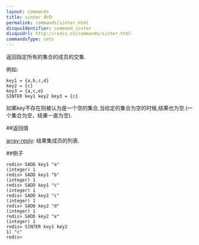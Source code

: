 ```yaml
---
layout: commands
title: sinter 命令
permalink: commands/sinter.html
disqusIdentifier: command_sinter
disqusUrl: http://redis.cn/commands/sinter.html
commandsType: sets
---
```


返回指定所有的集合的成员的交集.

例如:

	key1 = {a,b,c,d}
	key2 = {c}
	key3 = {a,c,e}
	SINTER key1 key2 key3 = {c}

如果key不存在则被认为是一个空的集合,当给定的集合为空的时候,结果也为空.(一个集合为空，结果一直为空).

##返回值

[array-reply](/topics/protocol.html#array-reply): 结果集成员的列表.

##例子
	
	redis> SADD key1 "a"
	(integer) 1
	redis> SADD key1 "b"
	(integer) 1
	redis> SADD key1 "c"
	(integer) 1
	redis> SADD key2 "c"
	(integer) 1
	redis> SADD key2 "d"
	(integer) 1
	redis> SADD key2 "e"
	(integer) 1
	redis> SINTER key1 key2
	1) "c"
	redis> 